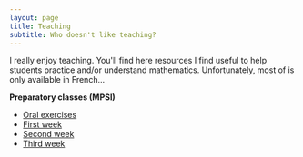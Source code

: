 ```yaml
---
layout: page
title: Teaching
subtitle: Who doesn't like teaching?
---
```


I really enjoy teaching. You'll find here resources I find useful to help students practice and/or understand mathematics. Unfortunately, most of is only available in French...

**Preparatory classes (MPSI)**

- [Oral exercises](assets/pdfs/Exercices_MPSI.pdf)
- [First week](assets/pdfs/Colles_semaine_1.pdf)
- [Second week](assets/pdfs/Colles_semaine_2.pdf)
- [Third week](assets/pdfs/Colles_semaine_3.pdf)

